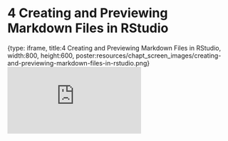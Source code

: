 # 4 Creating and Previewing Markdown Files in RStudio
 
{type: iframe, title:4 Creating and Previewing Markdown Files in RStudio, width:800, height:600, poster:resources/chapt_screen_images/creating-and-previewing-markdown-files-in-rstudio.png}
![](https://datatrail-jhu.github.io/03_fileorganization/no_toc/creating-and-previewing-markdown-files-in-rstudio.html)
 

 

